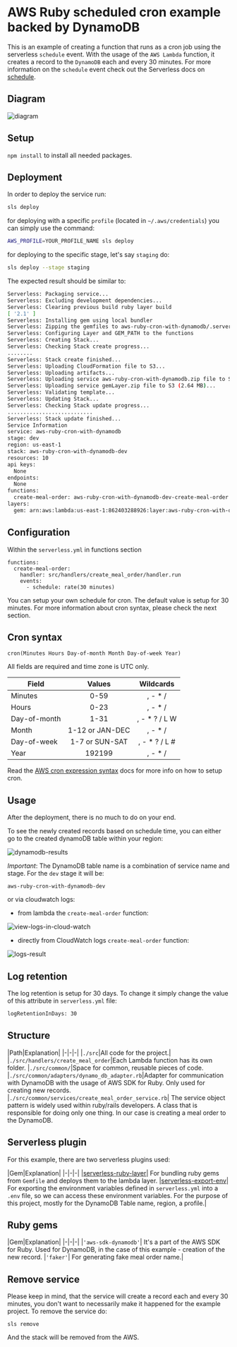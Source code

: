 <!--
title: 'AWS Ruby scheduled cron example backed by DynamoDB'
description: 'This is an example of creating a function that runs as a cron job using the serverless schedule event. With the usage of the AWS Lambda function, it creates a record to the DynamoDB each and every 30 minutes.'
layout: Doc
framework: v2
platform: AWS
language: Ruby
priority: 10
authorLink: 'https://github.com/pigius'
authorName: 'Daniel Aniszkiewicz'
authorAvatar: 'https://avatars1.githubusercontent.com/u/8863200?s=200&v=4'
-->
# AWS Ruby scheduled cron example backed by DynamoDB

This is an example of creating a function that runs as a cron job using the serverless `schedule` event. With the usage of the `AWS Lambda` function, it creates a record to the `DynamoDB` each and every 30 minutes. For more information on the `schedule` event check out the Serverless docs on [schedule](https://serverless.com/framework/docs/providers/aws/events/schedule/).


## Diagram

![diagram](./images/aws-serverless-ruby-diagram.png)

## Setup

`npm install` to install all needed packages.

## Deployment

In order to deploy the service run:

```bash
sls deploy
```

for deploying with a specific `profile` (located in `~/.aws/credentials`) you can simply use the command:

```bash
AWS_PROFILE=YOUR_PROFILE_NAME sls deploy
```

for deploying to the specific stage, let's say `staging` do:

```bash
sls deploy --stage staging
```

The expected result should be similar to:

```bash
Serverless: Packaging service...
Serverless: Excluding development dependencies...
Serverless: Clearing previous build ruby layer build
[ '2.1' ]
Serverless: Installing gem using local bundler
Serverless: Zipping the gemfiles to aws-ruby-cron-with-dynamodb/.serverless/ruby_layer/gemLayer.zip
Serverless: Configuring Layer and GEM_PATH to the functions
Serverless: Creating Stack...
Serverless: Checking Stack create progress...
........
Serverless: Stack create finished...
Serverless: Uploading CloudFormation file to S3...
Serverless: Uploading artifacts...
Serverless: Uploading service aws-ruby-cron-with-dynamodb.zip file to S3 (1.45 KB)...
Serverless: Uploading service gemLayer.zip file to S3 (2.64 MB)...
Serverless: Validating template...
Serverless: Updating Stack...
Serverless: Checking Stack update progress...
...........................
Serverless: Stack update finished...
Service Information
service: aws-ruby-cron-with-dynamodb
stage: dev
region: us-east-1
stack: aws-ruby-cron-with-dynamodb-dev
resources: 10
api keys:
  None
endpoints:
  None
functions:
  create-meal-order: aws-ruby-cron-with-dynamodb-dev-create-meal-order
layers:
  gem: arn:aws:lambda:us-east-1:862403288926:layer:aws-ruby-cron-with-dynamodb-dev-ruby-bundle:1
```

## Configuration
Within the `serverless.yml` in functions section
```
functions:
  create-meal-order:
    handler: src/handlers/create_meal_order/handler.run
    events:
      - schedule: rate(30 minutes)
```

You can setup your own schedule for cron. The default value is setup for 30 minutes. For more information about cron syntax, please check the next section.

## Cron syntax

```pseudo
cron(Minutes Hours Day-of-month Month Day-of-week Year)
```

All fields are required and time zone is UTC only.

| Field         | Values         | Wildcards     |
| ------------- |:--------------:|:-------------:|
| Minutes       | 0-59           | , - * /       |
| Hours         | 0-23           | , - * /       |
| Day-of-month  | 1-31           | , - * ? / L W |
| Month         | 1-12 or JAN-DEC| , - * /       |
| Day-of-week   | 1-7 or SUN-SAT | , - * ? / L # |
| Year          | 192199      | , - * /       |


Read the [AWS cron expression syntax](http://docs.aws.amazon.com/lambda/latest/dg/tutorial-scheduled-events-schedule-expressions.html) docs for more info on how to setup cron.

## Usage

After the deployment, there is no much to do on your end.

To see the newly created records based on schedule time, you can either go to the created dynamoDB table within your region:


![dynamodb-results](./images/dynamodb-results.png)

*Important*: The DynamoDB table name is a combination of service name and stage. For the `dev` stage it will be:

```
aws-ruby-cron-with-dynamodb-dev
```

 or via cloudwatch logs:

 - from lambda the `create-meal-order` function:

![view-logs-in-cloud-watch](./images/view-logs-in-cloud-watch.png)

 - directly from CloudWatch logs `create-meal-order` function:

![logs-result](./images/logs-result.png)

## Log retention

The log retention is setup for 30 days. To change it simply change the value of this attribute in `serverless.yml` file:


``` bash
logRetentionInDays: 30
```

## Structure

|Path|Explanation|
|-|-|-|
|`./src`|All code for the project.|
|`./src/handlers/create_meal_order`|Each Lambda function has its own folder.
|`./src/common/`|Space for common, reusable pieces of code.
|`./src/common/adapters/dynamo_db_adapter.rb`|Adapter for communication with DynamoDB with the usage of AWS SDK for Ruby. Only used for creating new records.
|`./src/common/services/create_meal_order_service.rb`| The service object pattern is widely used within ruby/rails developers. A class that is responsible for doing only one thing. In our case is creating a meal order to the DynamoDB.

## Serverless plugin

For this example, there are two serverless plugins used:

|Gem|Explanation|
|-|-|-|
|[serverless-ruby-layer](https://www.npmjs.com/package/serverless-ruby-layer)| For bundling ruby gems from `Gemfile` and deploys them to the lambda layer.
|[serverless-export-env](https://www.npmjs.com/package/serverless-export-env)| For exporting the environment variables defined in `serverless.yml` into a `.env` file, so we can access these environment variables. For the purpose of this project, mostly for the DynamoDB Table name, region, a profile.|

## Ruby gems

|Gem|Explanation|
|-|-|-|
|`'aws-sdk-dynamodb'`| It's a part of the AWS SDK for Ruby. Used for DynamoDB, in the case of this example - creation of the new record.
|`'faker'`| For generating fake meal order name.|

## Remove service

Please keep in mind, that the service will create a record each and every 30 minutes, you don't want to necessarily make it happened for the example project. To remove the service do:

```
sls remove
```
And the stack will be removed from the AWS.
